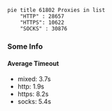 
```mermaid
pie title 61802 Proxies in list
    "HTTP" : 28657
    "HTTPS": 10622
    "SOCKS" : 30876
```

### Some Info
#### Average Timeout

- mixed: 3.7s
- http: 1.9s
- https: 8.2s
- socks: 5.4s